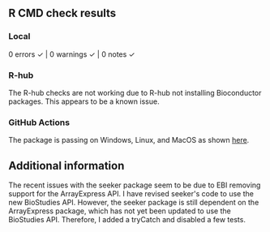 ## R CMD check results

### Local

0 errors ✓ | 0 warnings ✓ | 0 notes ✓

### R-hub

The R-hub checks are not working due to R-hub not installing Bioconductor packages. This appears to be a known issue.

### GitHub Actions

The package is passing on Windows, Linux, and MacOS as shown [here](https://github.com/hugheylab/seeker/actions/runs/3285123317).

## Additional information

The recent issues with the seeker package seem to be due to EBI removing support for the ArrayExpress API. I have revised seeker's code to use the new BioStudies API. However, the seeker package is still dependent on the ArrayExpress package, which has not yet been updated to use the BioStudies API. Therefore, I added a tryCatch and disabled a few tests.

